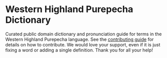 
# Western Highland Purepecha Dictionary

Curated public domain dictionary and pronunciation guide for terms in the Western Highland Purepecha language. See the [contributing guide](https://github.com/drumworkteam/term/blob/make/.github/contributing.md) for details on how to contribute. We would love your support, even if it is just fixing a word or adding a single definition. Thank you for all your help!
